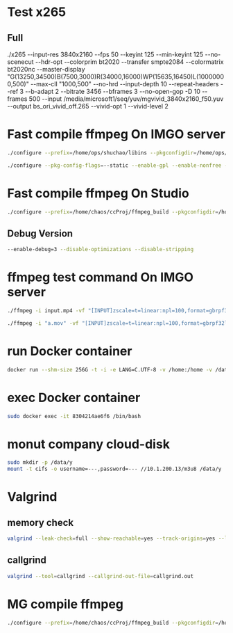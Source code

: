 # Test x265
## Full
./x265 --input-res 3840x2160 --fps 50 --keyint 125 --min-keyint 125 --no-scenecut --hdr-opt --colorprim bt2020 --transfer smpte2084 --colormatrix bt2020nc --master-display "G(13250,34500)B(7500,3000)R(34000,16000)WP(15635,16450)L(10000000,500)" --max-cll "1000,500" --no-hrd --input-depth 10 --repeat-headers --ref 3 --b-adapt 2 --bitrate 3456 --bframes 3 --no-open-gop -D 10 --frames 500 --input /media/microsoft1/seq/yuv/mgvivid_3840x2160_f50.yuv --output bs_ori_vivid_off.265 --vivid-opt 1 --vivid-level 2

# Fast compile ffmpeg On IMGO server
```bash
./configure --prefix=/home/ops/shuchao/libins --pkgconfigdir=/home/ops/shuchao/libins/install/lib/pkgconfig --extra-cflags=-I/home/ops/shuchao/libins/install/include --extra-ldflags="-L/home/ops/shuchao/libins/install/lib -Wl,-rpath,/home/ops/shuchao/libins/install/lib " --extra-libs='-lpthread -lm' --enable-shared --disable-static --enable-gpl --enable-libzimg
```

```bash
./configure --pkg-config-flags=--static --enable-gpl --enable-nonfree --extra-ldflags=-lm -static --extra-ldflags=-ldl --enable-libfreetype --enable-libass --enable-libfdk-aac --enable-libxcoder --enable-openssl --enable-pthreads --extra-libs=-lrt -lpthread -static --enable-encoders --enable-decoders --enable-avfilter --enable-muxers --enable-demuxers --enable-parsers --extra-version=static --disable-debug --disable-shared --enable-static --extra-cflags=--static --disable-optimizations --disable-asm --disable-stripping --enable-debug=3 --disable-ffplay --enable-ffprobe --enable-libx264 --enable-libx265 --disable-cuda-nvcc --disable-cuda --disable-cuvid --disable-nvdec --disable-nvenc --disable-libvmaf --enable-static --disable-shared
```

# Fast compile ffmpeg On Studio
```bash
./configure --prefix=/home/chaos/ccProj/ffmpeg_build --pkgconfigdir=/home/chaos/ccProj/ffmpeg_build/install/lib/pkgconfig --extra-cflags=-I/home/chaos/ccProj/ffmpeg_build/install/include --extra-ldflags="-L/home/chaos/ccProj/ffmpeg_build/install/lib -Wl,-rpath,/home/chaos/ccProj/ffmpeg_build/install/lib " --extra-libs='-lpthread -lm' --enable-shared --disable-static --enable-gpl --enable-libzimg
```

## Debug Version
```bash
--enable-debug=3 --disable-optimizations --disable-stripping
```

# ffmpeg test command On IMGO server
```bash
./ffmpeg -i input.mp4 -vf "[INPUT]zscale=t=linear:npl=100,format=gbrpf32le,zscale=p=bt709,tonemap=tonemap=hable:desat=0,zscale=t=bt709:m=bt709:r=tv,format=yuv420p,fps=25[OUTPUT]" -f rawvideo /home/ops/shuchao/seq/output_ori.yuv
```

```bash
./ffmpeg -i "a.mov" -vf "[INPUT]zscale=t=linear:npl=100,format=gbrpf32le,zscale=p=bt709,tonemap=tonemap=hable:desat=0,zscale=t=bt709:m=bt709:r=tv,format=yuv420p,fps=25[OUTPUT]" -r 25 -c:v libx264 -profile:v high -x264opts force-cfr:fps=25:keyint=125:min-keyint=125:scenecut=0:colorprim=bt709:transfer=bt709:colormatrix=bt709:ref=1:b-adapt=0:qp=15:deblock=0,0:psy-rd=1.0,0  -preset veryfast -color_range tv -colorspace bt709 -color_primaries bt709 -pix_fmt yuv420p -flags +loop+qpel -acodec libfdk_aac -strict -2 -ac 2 -ar 44100 -ab 384k -cutoff 20000 -psnr -y "b.ts"
```

# run Docker container
```bash
docker run --shm-size 256G -t -i -e LANG=C.UTF-8 -v /home:/home -v /data:/data --name="ffmpeg_test" ubuntu18.04:ffmpeg_zhousq /bin/bash
```

# exec Docker container
```bash
sudo docker exec -it 8304214ae6f6 /bin/bash
```

# monut company cloud-disk
```bash
sudo mkdir -p /data/y
mount -t cifs -o username=---,password=--- //10.1.200.13/m3u8 /data/y
```
# Valgrind

## memory check
```bash
valgrind --leak-check=full --show-reachable=yes --track-origins=yes --log-file=valgrind.log cmd
```

## callgrind
```bash
valgrind --tool=callgrind --callgrind-out-file=callgrind.out 
```

# MG compile ffmpeg
```bash
./configure --prefix=/home/chaos/ccProj/ffmpeg_build --pkgconfigdir=/home/chaos/ccProj/ffmpeg_build/install/lib/pkgconfig --extra-cflags=-I/home/chaos/ccProj/ffmpeg_build/install/include --extra-ldflags="-L/home/chaos/ccProj/ffmpeg_build/install/lib -Wl,-rpath,/home/chaos/ccProj/ffmpeg_build/install/lib " --extra-libs='-lpthread -lm' --enable-shared --disable-static --enable-gpl --enable-libx265
```

